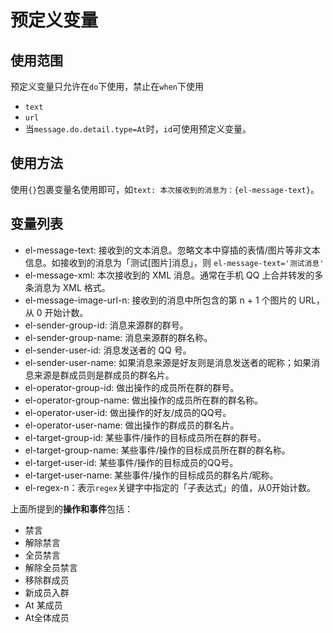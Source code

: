 # 预定义变量

## 使用范围

预定义变量只允许在`do`下使用，禁止在`when`下使用

+ `text`
+ `url`
+ 当`message.do.detail.type=At`时，`id`可使用预定义变量。

## 使用方法

使用`{}`包裹变量名使用即可，如`text: 本次接收到的消息为：{el-message-text}`。

## 变量列表

+ el-message-text: 接收到的文本消息。忽略文本中穿插的表情/图片等非文本信息。如接收到的消息为「测试[图片]消息」，则 `el-message-text='测试消息'`
+ el-message-xml: 本次接收到的 XML 消息。通常在手机 QQ 上合并转发的多条消息为 XML 格式。
+ el-message-image-url-n: 接收到的消息中所包含的第 n + 1 个图片的 URL，从 0 开始计数。
+ el-sender-group-id: 消息来源群的群号。
+ el-sender-group-name: 消息来源群的群名称。
+ el-sender-user-id: 消息发送者的 QQ 号。
+ el-sender-user-name: 如果消息来源是好友则是消息发送者的昵称；如果消息来源是群成员则是群成员的群名片。
+ el-operator-group-id: 做出操作的成员所在群的群号。
+ el-operator-group-name: 做出操作的成员所在群的群名称。
+ el-operator-user-id: 做出操作的好友/成员的QQ号。
+ el-operator-user-name: 做出操作的群成员的群名片。
+ el-target-group-id: 某些事件/操作的目标成员所在群的群号。
+ el-target-group-name: 某些事件/操作的目标成员所在群的群名称。
+ el-target-user-id: 某些事件/操作的目标成员的QQ号。
+ el-target-user-name: 某些事件/操作的目标成员的群名片/昵称。
+ el-regex-n：表示`regex`关键字中指定的「子表达式」的值，从0开始计数。


上面所提到的**操作和事件**包括：
+ 禁言
+ 解除禁言
+ 全员禁言
+ 解除全员禁言
+ 移除群成员
+ 新成员入群
+ At 某成员
+ At全体成员